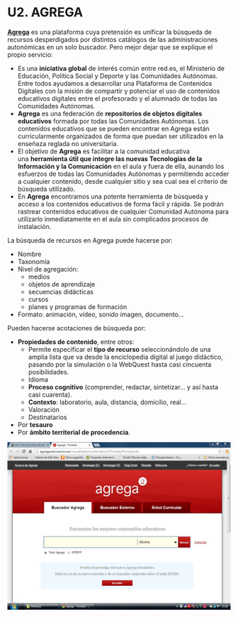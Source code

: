 
# U2. AGREGA

**[Agrega](http://agrega.educacion.es/visualizadorcontenidos2/Portada/Portada.do)** es una plataforma cuya pretensión es unificar la búsqueda de recursos desperdigados por distintos catálogos de las administraciones autonómicas en un solo buscador. Pero mejor dejar que se explique el propio servicio:

- Es una **iniciativa global** de interés común entre red.es, el Ministerio de Educación, Política Social y Deporte y las Comunidades Autónomas. Entre todos ayudamos a desarrollar una Plataforma de Contenidos Digitales con la misión de compartir y potenciar el uso de contenidos educativos digitales entre el profesorado y el alumnado de todas las Comunidades Autónomas.
- **Agrega** es una federación de **repositorios de objetos digitales educativos** formada por todas las Comunidades Autónomas. Los contenidos educativos que se pueden encontrar en Agrega están curricularmente organizados de forma que puedan ser utilizados en la enseñaza reglada no universitaria.
- El objetivo de **Agrega** es facilitar a la comunidad educativa una **herramienta útil que integre las nuevas Tecnologías de la Información y la Comunicación** en el aula y fuera de ella, aunando los esfuerzos de todas las Comunidades Autónomas y permitiendo acceder a cualquier contenido, desde cualquier sitio y sea cual sea el criterio de búsqueda utilizado.
- En **Agrega** encontramos una potente herramienta de búsqueda y acceso a los contenidos educativos de forma fácil y rápida. Se podrán rastrear contenidos educativos de cualquier Comunidad Autónoma para utilizarlo inmediatamente en el aula sin complicados procesos de instalación.

La búsqueda de recursos en Agrega puede hacerse por:

- Nombre
- Taxonomía
- Nivel de agregación:
	- medios
	- objetos de aprendizaje
	- secuencias didácticas
	- cursos
	- planes y programas de formación
- Formato: animación, vídeo, sonido imagen, documento...

Pueden hacerse acotaciones de búsqueda por:

* **Propiedades de contenido**, entre otros:
	- Permite especificar el **tipo de recurso** seleccionándolo de una amplia lista que va desde la enciclopedia digital al juego didáctico, pasando por la simulación o la WebQuest hasta casi cincuenta posibilidades.
	- Idioma
	- **Proceso cognitivo** (comprender, redactar, sintetizar... y así hasta casi cuarenta).
	- **Contexto**: laboratorio, aula, distancia, domicilio, real...
	- Valoración
	- Destinatarios
* Por **tesauro**
* Por **ámbito territerial de procedencia**.

![5.11 - Captura de pantalla](img/capturadaagrega.jpg)
